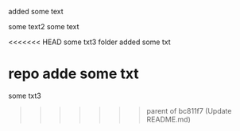 added some text

some text2
some text

<<<<<<< HEAD
some txt3
folder added some txt


repo adde some txt
=======
some txt3
>>>>>>> parent of bc811f7 (Update README.md)
